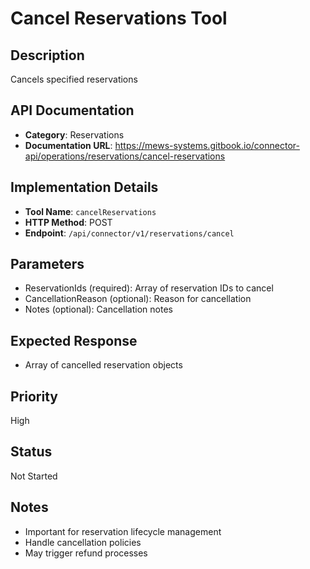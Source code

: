 # Cancel Reservations Tool

## Description
Cancels specified reservations

## API Documentation
- **Category**: Reservations
- **Documentation URL**: https://mews-systems.gitbook.io/connector-api/operations/reservations/cancel-reservations

## Implementation Details
- **Tool Name**: `cancelReservations`
- **HTTP Method**: POST
- **Endpoint**: `/api/connector/v1/reservations/cancel`

## Parameters
- ReservationIds (required): Array of reservation IDs to cancel
- CancellationReason (optional): Reason for cancellation
- Notes (optional): Cancellation notes

## Expected Response
- Array of cancelled reservation objects

## Priority
High

## Status
Not Started

## Notes
- Important for reservation lifecycle management
- Handle cancellation policies
- May trigger refund processes 